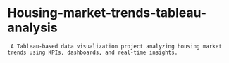 # Housing-market-trends-tableau-analysis
     A Tableau-based data visualization project analyzing housing market trends using KPIs, dashboards, and real-time insights.
